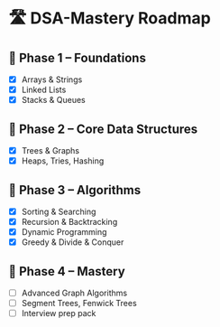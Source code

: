 # 🛣️ DSA-Mastery Roadmap

## 🔰 Phase 1 – Foundations
- [x] Arrays & Strings
- [x] Linked Lists
- [x] Stacks & Queues

## 🧩 Phase 2 – Core Data Structures
- [x] Trees & Graphs
- [x] Heaps, Tries, Hashing

## 🚀 Phase 3 – Algorithms
- [x] Sorting & Searching
- [x] Recursion & Backtracking
- [x] Dynamic Programming
- [x] Greedy & Divide & Conquer

## 🧠 Phase 4 – Mastery
- [ ] Advanced Graph Algorithms
- [ ] Segment Trees, Fenwick Trees
- [ ] Interview prep pack
